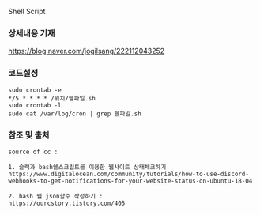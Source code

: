 Shell Script

### 상세내용 기재
https://blog.naver.com/jogilsang/222112043252

### 코드설정
```
sudo crontab -e 
*/5 * * * * /위치/쉘파일.sh
sudo crontab -l
sudo cat /var/log/cron | grep 쉘파일.sh
```

### 참조 및 출처
```
source of cc :

1. 슬랙과 bash쉘스크립트를 이용한 웹사이트 상태체크하기
https://www.digitalocean.com/community/tutorials/how-to-use-discord-webhooks-to-get-notifications-for-your-website-status-on-ubuntu-18-04

2. bash 쉘 json함수 작성하기 :
https://ourcstory.tistory.com/405
```
